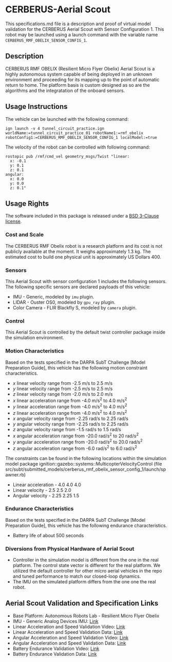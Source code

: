 <!-- This is a Markdown description of a robot model submitted for inclusion in the
DARPA Subterranean Challenge Technology Repository -->

# CERBERUS-Aerial Scout
This specifications.md file is a description and proof of virtual model validation for
the CERBERUS Aerial Scout with Sensor Configuration 1. This robot may be launched using a launch command with the variable name `CERBERUS_RMF_OBELIX_SENSOR_CONFIG_1`.

## Description
CERBERUS RMF OBELIX (Resilient Micro Flyer Obelix) Aerial Scout is a highly autonomous system capable of being deployed in an unknown environment and proceeding for its mapping up to the point of automatic return to home. The platform basis is custom designed as so are the algorithms and the integratation of the onboard sensors.

## Usage Instructions
The vehicle can be launched with the following command:
```
ign launch -v 4 tunnel_circuit_practice.ign worldName:=tunnel_circuit_practice_01 robotName1:=rmf_obelix robotConfig1:=CERBERUS_RMF_OBELIX_SENSOR_CONFIG_1 localModel:=true
```
The velocity of the robot can be controlled with following command:
```
rostopic pub /rmf/cmd_vel geometry_msgs/Twist "linear:
  x: -0.1
  y: 0.1
  z: 0.1
angular:
  x: 0.0
  y: 0.0
  z: 0.1"
```

## Usage Rights
The software included in this package is released under a [BSD 3-Clause license](LICENSE).


### Cost and Scale
The CERBERUS RMF Obelix robot is a research platform and its cost is not publicly available at the moment.
It weighs approximately 1.3 kg. The estimated cost to build one physical unit is approximately US Dollars 400.

### Sensors
This Aerial Scout with sensor configuration 1 includes the following sensors. 
The following specific sensors are declared payloads of this vehicle:
* IMU - Generic, modeled by `imu` plugin.
* LIDAR - Ouster OS0, modeled by `gpu_ray` plugin.
* Color Camera - FLIR Blackfly S, modeled by `camera` plugin.

### Control
This Aerial Scout is controlled by the default twist controller package inside the simulation environment.

### Motion Characteristics
Based on the tests specified in the DARPA SubT Challenge [Model Preparation
Guide], this vehicle has the following motion constraint characteristics.
* _x_ linear velocity range from -2.5 m/s to 2.5 m/s
* _y_ linear velocity range from -2.5 m/s to 2.5 m/s
* _z_ linear velocity range from -2.0 m/s to 2.0 m/s
* _x_ linear acceleration range from -4.0 m/s<sup>2</sup> to 4.0 m/s<sup>2</sup>
* _y_ linear acceleration range from -4.0 m/s<sup>2</sup> to 4.0 m/s<sup>2</sup>
* _z_ linear acceleration range from -4.0 m/s<sup>2</sup> to 4.0 m/s<sup>2</sup>
* _x_ angular velocity range from -2.25 rad/s to 2.25 rad/s
* _y_ angular velocity range from -2.25 rad/s to 2.25 rad/s
* _z_ angular velocity range from -1.5 rad/s to 1.5 rad/s
* _x_ angular acceleration range from -20.0 rad/s<sup>2</sup> to 20 rad/s<sup>2</sup>
* _y_ angular acceleration range from -20.0 rad/s<sup>2</sup> to 20.0 rad/s<sup>2</sup>
* _z_ angular acceleration range from -6.0 rad/s<sup>2</sup> to 6.0 rad/s<sup>2</sup>

The constraints can be found in the following locations within the simulation model
package ignition::gazebo::systems::MulticopterVelocityControl (file src/subt/submitted_models/cerberus_rmf_obelix_sensor_config_1/launch/spawner.rb)
* Linear acceleration - <maximumLinearAcceleration>4.0 4.0 4.0</maximumLinearAcceleration>
* Linear velocity - <maximumLinearVelocity>2.5 2.5 2.0</maximumLinearVelocity>
* Angular velocity - <maximumAngularVelocity>2.25 2.25 1.5</maximumAngularVelocity>

### Endurance Characteristics
Based on the tests specified in the DARPA SubT Challenge [Model Preparation
Guide], this vehicle has the following endurance characteristics.

* Battery life of about 500 seconds

### Diversions from Physical Hardware of Aerial Scout
* Controller in the simulation model is different from the one in the real platform. The control state vector is different for the real platform. We utilized the default controller for other micro aerial vehicles in the repo and tuned performance to match our closed-loop dynamics.
* The IMU on the simulated platform differs from the one one the real robot.

## <a name="validation_links"></a>Aerial Scout Validation and Specification Links
* Base Platform: Autonomous Robots Lab - Resilient Micro Flyer Obelix
* IMU - Generic Analog Devices IMU: [Link](https://www.analog.com/en/parametricsearch/11172#/)
* Linear Acceleration and Speed Validation Video: [Link](https://drive.google.com/file/d/1hep_ti0LY3wNCooUpJh06TTT2gG3RPNn/view?usp=sharing)
* Linear Acceleration and Speed Validation Data: [Link](https://drive.google.com/file/d/1I8nKsqnE6CqWwJkut4WVpc1BPDECNTLL/view?usp=sharing)
* Angular Acceleration and Speed Validation Video: [Link](https://drive.google.com/file/d/1wEF2rkPWH0N_U9Yr5QXQZMPTysrr9y6B/view?usp=sharing)
* Angular Acceleration and Speed Validation Data: [Link](https://drive.google.com/file/d/1sLb_djgq5xFi3PKDqrje2H1CVppl2KKp/view?usp=sharing)
* Battery Endurance Validation Video: [Link](https://drive.google.com/file/d/1Qzbuuz_tl8gtKxU1OBH5mrgaueKcTPmB/view?usp=sharing)
* Battery Endurance Validation Data: [Link](https://drive.google.com/file/d/19VTE4STCADNO1WHdsoeUbEBw_41VDj3y/view?usp=sharing)
